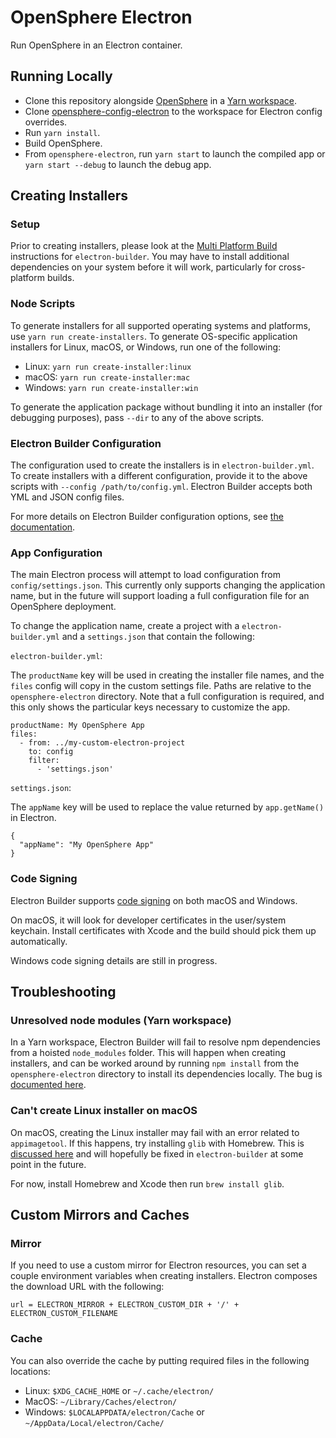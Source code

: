# OpenSphere Electron

Run OpenSphere in an Electron container.

## Running Locally

- Clone this repository alongside [OpenSphere](https://github.com/ngageoint/opensphere) in a [Yarn workspace](https://github.com/ngageoint/opensphere-yarn-workspace).
- Clone [opensphere-config-electron](https://github.com/ngageoint/opensphere-config-electron) to the workspace for Electron config overrides.
- Run `yarn install`.
- Build OpenSphere.
- From `opensphere-electron`, run `yarn start` to launch the compiled app or `yarn start --debug` to launch the debug app.

## Creating Installers

### Setup

Prior to creating installers, please look at the [Multi Platform Build](https://www.electron.build/multi-platform-build) instructions for `electron-builder`. You may have to install additional dependencies on your system before it will work, particularly for cross-platform builds.

### Node Scripts

To generate installers for all supported operating systems and platforms, use `yarn run create-installers`. To generate OS-specific application installers for Linux, macOS, or Windows, run one of the following:

- Linux: `yarn run create-installer:linux`
- macOS: `yarn run create-installer:mac`
- Windows: `yarn run create-installer:win`

To generate the application package without bundling it into an installer (for debugging purposes), pass `--dir` to any of the above scripts.

### Electron Builder Configuration

The configuration used to create the installers is in `electron-builder.yml`. To create installers with a different configuration, provide it to the above scripts with `--config /path/to/config.yml`. Electron Builder accepts both YML and JSON config files.

For more details on Electron Builder configuration options, see [the documentation](https://www.electron.build/configuration/configuration).

### App Configuration

The main Electron process will attempt to load configuration from `config/settings.json`. This currently only supports changing the application name, but in the future will support loading a full configuration file for an OpenSphere deployment.

To change the application name, create a project with a `electron-builder.yml` and a `settings.json` that contain the following:

`electron-builder.yml`:

The `productName` key will be used in creating the installer file names, and the `files` config will copy in the custom settings file. Paths are relative to the `opensphere-electron` directory. Note that a full configuration is required, and this only shows the particular keys necessary to customize the app.

```
productName: My OpenSphere App
files:
  - from: ../my-custom-electron-project
    to: config
    filter:
      - 'settings.json'
```

`settings.json`:

The `appName` key will be used to replace the value returned by `app.getName()` in Electron.

```
{
  "appName": "My OpenSphere App"
}
```

### Code Signing

Electron Builder supports [code signing](https://www.electron.build/code-signing) on both macOS and Windows.

On macOS, it will look for developer certificates in the user/system keychain. Install certificates with Xcode and the build should pick them up automatically.

Windows code signing details are still in progress.

## Troubleshooting

### Unresolved node modules (Yarn workspace)

In a Yarn workspace, Electron Builder will fail to resolve npm dependencies from a hoisted `node_modules` folder. This will happen when creating installers, and can be worked around by running `npm install` from the `opensphere-electron` directory to install its dependencies locally. The bug is [documented here](https://github.com/electron-userland/electron-builder/issues/2222).

### Can't create Linux installer on macOS

On macOS, creating the Linux installer may fail with an error related to `appimagetool`. If this happens, try installing `glib` with Homebrew. This is [discussed here](https://github.com/electron-userland/electron-builder/issues/2204#issuecomment-336741074) and will hopefully be fixed in `electron-builder` at some point in the future.

For now, install Homebrew and Xcode then run `brew install glib`.

## Custom Mirrors and Caches

### Mirror

If you need to use a custom mirror for Electron resources, you can set a couple environment variables when creating installers. Electron composes the download URL with the following:

```
url = ELECTRON_MIRROR + ELECTRON_CUSTOM_DIR + '/' + ELECTRON_CUSTOM_FILENAME
```

### Cache

You can also override the cache by putting required files in the following locations:

- Linux: `$XDG_CACHE_HOME` or `~/.cache/electron/`
- MacOS: `~/Library/Caches/electron/`
- Windows: `$LOCALAPPDATA/electron/Cache` or `~/AppData/Local/electron/Cache/`
